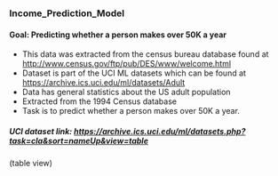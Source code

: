 ### Income_Prediction_Model
#### Goal: Predicting whether a person makes over 50K a year
- This data was extracted from the census bureau database found at
 http://www.census.gov/ftp/pub/DES/www/welcome.html
- Dataset is part of the UCI ML datasets which can be found
 at https://archive.ics.uci.edu/ml/datasets/Adult
 - Data has general statistics about the US adult population
 - Extracted from the 1994 Census database
 - Task is to predict whether a person makes over 50K a year.


##### UCI dataset link: https://archive.ics.uci.edu/ml/datasets.php?task=cla&sort=nameUp&view=table
(table view)
